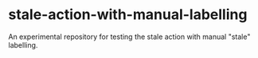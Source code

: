 # stale-action-with-manual-labelling

An experimental repository for testing the stale action with manual "stale" labelling.
